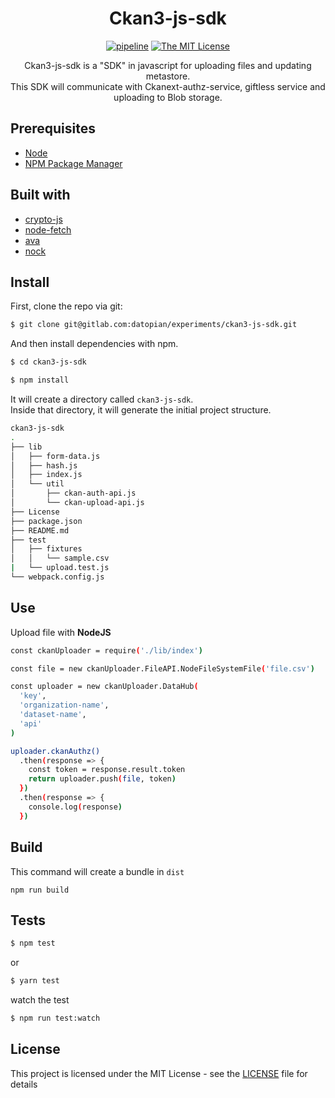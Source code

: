 <div style="text-align: center">

# Ckan3-js-sdk

[![pipeline](https://gitlab.com/datopian/experiments/ckan3-js-sdk/badges/master/pipeline.svg)](https://gitlab.com/datopian/experiments/ckan3-js-sdk)
[![The MIT License](https://img.shields.io/badge/license-MIT-blue.svg?style=flat-square)](http://opensource.org/licenses/MIT)

Ckan3-js-sdk is a "SDK" in javascript for uploading files and updating metastore.<br> This SDK will communicate with Ckanext-authz-service, giftless service and uploading to Blob storage.

</div>

## Prerequisites

- [Node](https://nodejs.org/en/)
- [NPM Package Manager](https://www.npmjs.com/)

## Built with

- [crypto-js](https://cryptojs.gitbook.io/docs/)
- [node-fetch](https://www.npmjs.com/package/node-fetch)
- [ava](https://github.com/avajs/ava)
- [nock](https://github.com/nock/nock)

## Install

First, clone the repo via git:

```bash
$ git clone git@gitlab.com:datopian/experiments/ckan3-js-sdk.git
```

And then install dependencies with npm.

```bash
$ cd ckan3-js-sdk
```

```bash
$ npm install
```

It will create a directory called `ckan3-js-sdk`.<br>
Inside that directory, it will generate the initial project structure.

```bash
ckan3-js-sdk
.
├── lib
│   ├── form-data.js
│   ├── hash.js
│   ├── index.js
│   └── util
│       ├── ckan-auth-api.js
│       └── ckan-upload-api.js
├── License
├── package.json
├── README.md
├── test
│   ├── fixtures
│   │   └── sample.csv
|   └── upload.test.js
└── webpack.config.js
```

## Use

Upload file with **NodeJS**

```bash
const ckanUploader = require('./lib/index')

const file = new ckanUploader.FileAPI.NodeFileSystemFile('file.csv')

const uploader = new ckanUploader.DataHub(
  'key',
  'organization-name',
  'dataset-name',
  'api'
)

uploader.ckanAuthz()
  .then(response => {
    const token = response.result.token
    return uploader.push(file, token)
  })
  .then(response => {
    console.log(response)
  })
```

## Build

This command will create a bundle in `dist`

```
npm run build
```

## Tests

```bash
$ npm test
```

or

```bash
$ yarn test
```

watch the test

```bash
$ npm run test:watch
```

## License

This project is licensed under the MIT License - see the [LICENSE](License) file for details
